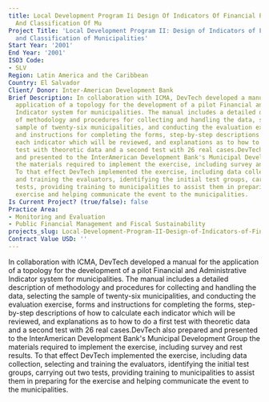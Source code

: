 ```yaml
---
title: Local Development Program Ii Design Of Indicators Of Financial Performance
  And Classification Of Mu
Project Title: 'Local Development Program II: Design of Indicators of Financial Performance
  and Classification of Municipalities'
Start Year: '2001'
End Year: '2001'
ISO3 Code:
- SLV
Region: Latin America and the Caribbean
Country: El Salvador
Client/ Donor: Inter-American Development Bank
Brief Description: In collaboration with ICMA, DevTech developed a manual for the
  application of a topology for the development of a pilot Financial and Administrative
  Indicator system for municipalities. The manual includes a detailed description
  of methodology and procedures for collecting and handling the data, selecting the
  sample of twenty-six municipalities, and conducting the evaluation exercise, forms
  and instructions for completing the forms, step-by-step descriptions of how to calculate
  each indicator which will be reviewed, and explanations as to how to do a first
  test with theoretic data and a second test with 26 real cases.DevTech also prepared
  and presented to the InterAmerican Development Bank's Municipal Development Group
  the materials required to implement the exercise, including survey and rest results.
  To that effect DevTech implemented the exercise, including data collection, selecting
  and training the evaluators, identifying the initial test groups, carrying out two
  tests, providing training to municipalities to assist them in preparing for the
  exercise and helping communicate the event to the municipalities.
Is Current Project? (true/false): false
Practice Area:
- Monitoring and Evaluation
- Public Financial Management and Fiscal Sustainability
projects_slug: Local-Development-Program-II-Design-of-Indicators-of-Financial-Performance-and-Classification-of-Mu
Contract Value USD: ''
---
```


In collaboration with ICMA, DevTech developed a manual for the application of a topology for the development of a pilot Financial and Administrative Indicator system for municipalities. The manual includes a detailed description of methodology and procedures for collecting and handling the data, selecting the sample of twenty-six municipalities, and conducting the evaluation exercise, forms and instructions for completing the forms, step-by-step descriptions of how to calculate each indicator which will be reviewed, and explanations as to how to do a first test with theoretic data and a second test with 26 real cases.DevTech also prepared and presented to the InterAmerican Development Bank's Municipal Development Group the materials required to implement the exercise, including survey and rest results. To that effect DevTech implemented the exercise, including data collection, selecting and training the evaluators, identifying the initial test groups, carrying out two tests, providing training to municipalities to assist them in preparing for the exercise and helping communicate the event to the municipalities.
